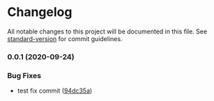 # Changelog

All notable changes to this project will be documented in this file. See [standard-version](https://github.com/conventional-changelog/standard-version) for commit guidelines.

### 0.0.1 (2020-09-24)


### Bug Fixes

* test fix commit ([94dc35a](https://github.com/itsmeganesh-cse-iiit/react-auto-versioning/commit/94dc35af77f9bf0b0bd0768044aafb671372c71d))
